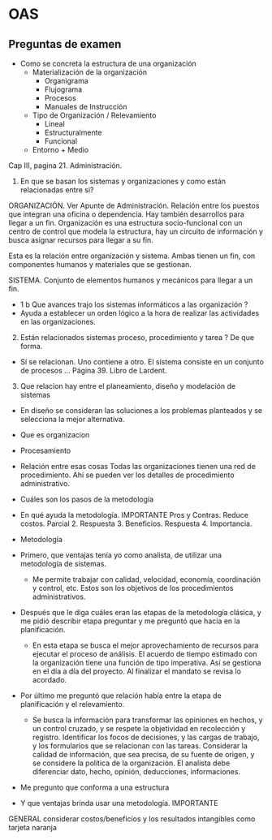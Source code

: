 # OAS

## Preguntas de examen

* Como se concreta la estructura de una organización
	* Materialización de la organización
		* Organigrama 
		* Flujograma
		* Procesos
		* Manuales de Instrucción
	* Tipo de Organización / Relevamiento
		* Lineal
		* Estructuralmente
		* Funcional
	* Entorno + Medio

Cap III, pagina 21. Administración.

1. En que se basan los sistemas y organizaciones y como están relacionadas entre si?

ORGANIZACIÓN. Ver Apunte de Administración. Relación entre los puestos que integran una oficina o dependencia. Hay también desarrollos para llegar a un fin. Organización es una estructura socio-funcional con un centro de control que modela la estructura, hay un circuito de información y busca asignar recursos para llegar a su fin. 

Esta es la relación entre organización y sistema. Ambas tienen un fin, con componentes humanos y materiales que se gestionan. 

SISTEMA. Conjunto de elementos humanos y mecánicos para llegar a un fin.

-  1 b Que avances trajo los sistemas informáticos a las organización ?
- Ayuda a establecer un orden lógico a la hora de realizar las actividades en las organizaciones.

2. Están relacionados sistemas proceso, procedimiento y tarea ? De que forma.
- Sí se relacionan. Uno contiene a otro. El sistema consiste en un conjunto de procesos ...
Página 39. Libro de Lardent.

3. Que relacion hay entre el planeamiento, diseño y modelación de sistemas 
- En diseño se consideran las soluciones a los problemas planteados y se selecciona la mejor alternativa. 

* Que es organizacion
* Procesamiento
* Relación entre esas cosas
Todas las organizaciones tienen una red de procedimiento. Ahí se pueden ver los detalles de procedimiento administrativo.

* Cuáles son los pasos de la metodología
* En qué ayuda la metodología. IMPORTANTE
Pros y Contras.
Reduce costos. Parcial 2. 
Respuesta 3. Beneficios.
Respuesta 4. Importancia.

* Metodología

* Primero, que ventajas tenía yo como analista, de utilizar una metodología de sistemas. 
	* Me permite trabajar con calidad, velocidad, economía, coordinación y control, etc. Estos son los objetivos de los procedimientos administrativos.

* Después que le diga cuáles eran las etapas de la metodología clásica, y me pidió describir etapa preguntar y me preguntó que hacía en la planificación.
	* En esta etapa se busca el mejor aprovechamiento de recursos para ejecutar el proceso de análisis. El acuerdo de tiempo estimado con la organización tiene una función de tipo imperativa. Así se gestiona en el día a día del proyecto. Al finalizar el mandato se revisa lo acordado. 

* Por último me preguntó que relación había entre la etapa de planificación y el relevamiento.
	* Se busca la información para transformar las opiniones en hechos, y un control cruzado, y se respete la objetividad en recolección y registro. Identificar los focos de decisiones, y las cargas de trabajo, y los formularios que se relacionan con las tareas. Considerar la calidad de información, que sea precisa, de su fuente de origen, y se considere la política de la organización. El analista debe diferenciar dato, hecho, opinión, deducciones, informaciones. 

* Me pregunto que conforma a una estructura
* Y que ventajas brinda usar una metodología. IMPORTANTE

GENERAL
considerar costos/beneficios
y los resultados intangibles
como tarjeta naranja



